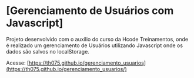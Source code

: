 # [Gerenciamento de Usuários com Javascript]

Projeto desenvolvido com o auxílio do curso da Hcode Treinamentos, onde é realizado um gerenciamento de Usuários utilizando Javascript onde
os dados são salvos no localStorage.

Acesse: [https://th075.github.io/gerenciamento_usuarios](https://th075.github.io/gerenciamento_usuarios/)
